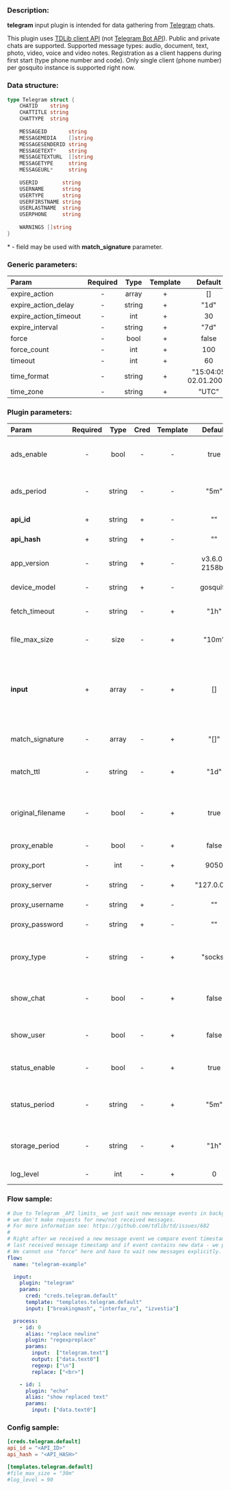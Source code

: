 ### Description:

**telegram** input plugin is intended for data gathering from [Telegram](https://telegram.org/) chats.    
  
This plugin uses [TDLib client API](https://core.telegram.org/tdlib) (not [Telegram Bot API](https://core.telegram.org/bots/api)). Public and private chats are supported. Supported message types: audio, document, text, photo, video, voice and video notes. Registration as a client happens during first start (type phone number and code). Only single client (phone number) per gosquito instance is supported right now.

### Data structure:

```go
type Telegram struct {
    CHATID    string
    CHATTITLE string
    CHATTYPE  string
    
    MESSAGEID       string
    MESSAGEMEDIA    []string
    MESSAGESENDERID string
    MESSAGETEXT*    string
    MESSAGETEXTURL  []string
    MESSAGETYPE     string
    MESSAGEURL*     string
    
    USERID        string
    USERNAME      string
    USERTYPE      string
    USERFIRSTNAME string
    USERLASTNAME  string
    USERPHONE     string
	
    WARNINGS []string
}
```

&ast; - field may be used with **match_signature** parameter.

### Generic parameters:

| Param                 | Required |  Type  | Template |        Default        |
|:----------------------|:--------:|:------:|:--------:|:---------------------:|
| expire_action         |    -     | array  |    +     |          []           |
| expire_action_delay   |    -     | string |    +     |         "1d"          |
| expire_action_timeout |    -     |  int   |    +     |          30           |
| expire_interval       |    -     | string |    +     |         "7d"          |
| force                 |    -     |  bool  |    +     |         false         |
| force_count           |    -     |  int   |    +     |          100          |
| timeout               |    -     |  int   |    +     |          60           |
| time_format           |    -     | string |    +     | "15:04:05 02.01.2006" |
| time_zone             |    -     | string |    +     |         "UTC"         |


### Plugin parameters:

| Param             | Required | Type   | Cred | Template | Default       | Example            | Description                                                                                                |
|:------------------|:--------:|:------:|:----:|:--------:|:-------------:|:------------------:|:-----------------------------------------------------------------------------------------------------------|
| ads_enable        | -        | bool   | -    | -        | true          | false              | Enable/disable asking for sponsored messages.                                                              |
| ads_period        | -        | string | -    | -        | "5m"          | "1h"               | [Sponsored messages](https://core.telegram.org/api/sponsored-messages) receiving interval.                 |
| **api_id**        | +        | string | +    | -        | ""            | ""                 | [Telegram Apps](https://core.telegram.org/api/obtaining_api_id)                                            |
| **api_hash**      | +        | string | +    | -        | ""            | ""                 | [Telegram Apps](https://core.telegram.org/api/obtaining_api_id)                                            |
| app_version       | -        | string | +    | -        | v3.6.0-2158be | "0.0.1"            | Custom application version.                                                                                |
| device_model      | -        | string | +    | -        | gosquito      | "Redmi Note 42"    | Custom device model.                                                                                       |
| fetch_timeout     | -        | string | -    | +        | "1h"          | "24h"              | Maximum time for file download.
| file_max_size     | -        | size   | -    | +        | "10m"         | "1g"               | Maximum file size for download.                                                                            |
| **input**         | +        | array  | -    | +        | []            | ["breakingmash"]   | List of Telegram chats ("t.me/+" pattern is considered as a private chat).                                 |
| match_signature   | -        | array  | -    | +        | "[]"          | ["source", "time"] | Match new messages by signature.                                                                           |
| match_ttl         | -        | string | -    | +        | "1d"          | "24h"              | TTL (Time To Live) for matched signatures.                                                                 |
| original_filename | -        | bool   | -    | +        | true          | false              | Use original file names with random generated suffix.                                                      |
| proxy_enable      | -        | bool   | -    | +        | false         | true               | Enable/disable proxy.
| proxy_port        | -        | int    | -    | +        | 9050          | true               | Proxy port number.
| proxy_server      | -        | string | -    | +        | "127.0.0.1"   | true               | Proxy server address.
| proxy_username    | -        | string | +    | -        | ""            | "alex"             | Proxy username.                                                                                            |
| proxy_password    | -        | string | +    | -        | ""            | "a1eXPass"         | Proxy password.                                                                                            |
| proxy_type        | -        | string | -    | +        | "socks"       | "http"             | Use original file names with random generated suffix.                                                      |
| show_chat         | -        | bool   | -    | +        | false         | true               | Show collected chats data in plugin output.                                                                |
| show_user         | -        | bool   | -    | +        | false         | true               | Show collected users data in plugin output.                                                                |
| status_enable     | -        | bool   | -    | +        | true          | false              | Enable/disable session status.                                                                             |
| status_period     | -        | string | -    | +        | "5m"          | "1h"               | Interval for showing session status in plugin output.                                                      |
| storage_period    | -        | string | -    | +        | "1h"          | "24h"              | Storage optimization (clean old data) interval.                                                            |
| log_level         | -        | int    | -    | +        | 0             | 90                 | [TDLib Log Level](https://core.telegram.org/tdlib/docs/classtd_1_1td__api_1_1set_log_verbosity_level.html) |


### Flow sample:

```yaml
# Due to Telegram _API limits_ we just wait new message events in background,
# we don't make requests for new/not received messages.
# For more information see: https://github.com/tdlib/td/issues/682
#
# Right after we received a new message event we compare event timestamp with
# last received message timestamp and if event contains new data - we process new data.
# We cannot use "force" here and have to wait new messages explicitly.
flow:
  name: "telegram-example"

  input:
    plugin: "telegram"
    params:
      cred: "creds.telegram.default"
      template: "templates.telegram.default"
      input: ["breakingmash", "interfax_ru", "izvestia"]

  process:
    - id: 0
      alias: "replace newline"
      plugin: "regexpreplace"
      params:
        input:  ["telegram.text"]
        output: ["data.text0"]
        regexp: ["\n"]
        replace: ["<br>"]

    - id: 1
      plugin: "echo"
      alias: "show replaced text"
      params:
        input: ["data.text0"]

```


### Config sample:

```toml
[creds.telegram.default]
api_id = "<API_ID>"
api_hash = "<API_HASH>"

[templates.telegram.default]
#file_max_size = "30m"
#log_level = 90
```


